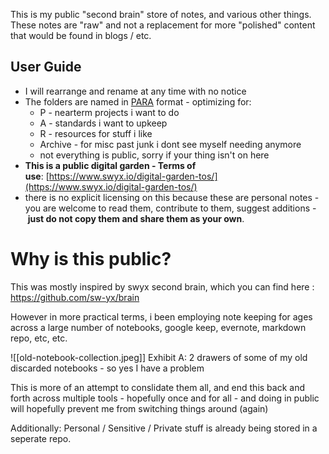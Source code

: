 This is my public "second brain" store of notes, and various other things.
These notes are "raw" and not a replacement for more "polished" content that would be found in blogs / etc.

## User Guide

-   I will rearrange and rename at any time with no notice
-   The folders are named in [PARA](https://fortelabs.co/blog/para/) format - optimizing for:
    -   P - nearterm projects i want to do
    -   A - standards i want to upkeep
    -   R - resources for stuff i like
    -   Archive - for misc past junk i dont see myself needing anymore
    -   not everything is public, sorry if your thing isn't on here
-   **This is a public digital garden - Terms of use**: [https://www.swyx.io/digital-garden-tos/](https://www.swyx.io/digital-garden-tos/)
-   there is no explicit licensing on this because these are personal notes - you are welcome to read them, contribute to them, suggest additions - **just do not copy them and share them as your own**.

# Why is this public?
This was mostly inspired by swyx second brain, which you can find here : https://github.com/sw-yx/brain

However in more practical terms, i been employing note keeping for ages across a large number of notebooks, google keep, evernote, markdown repo, etc, etc.

![[old-notebook-collection.jpeg]]
Exhibit A: 2 drawers of some of my old discarded notebooks - so yes I have a problem

This is more of an attempt to conslidate them all, and end this back and forth across multiple tools - hopefully once and for all - and doing in public will hopefully prevent me from switching things around (again)

Additionally: Personal / Sensitive / Private stuff is already being stored in a seperate repo.